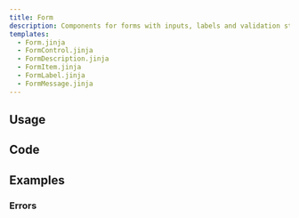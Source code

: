 ```yaml
---
title: Form
description: Components for forms with inputs, labels and validation styling.
templates:
  - Form.jinja
  - FormControl.jinja
  - FormDescription.jinja
  - FormItem.jinja
  - FormLabel.jinja
  - FormMessage.jinja
---
```


<TabPreview component="Form" template="examples/form.html"/>

<Prose>

## Usage

</Prose>

<IncludeTemplate template="examples/form.html"/>

<Prose>

## Code
</Prose>

<IncludeComponents :components="{{ metadata.templates }}" />

<Prose>

## Examples
</Prose>

<Prose>

### Errors

</Prose>

<TabPreview component="Errors" template="examples/form_errors.html"/>
